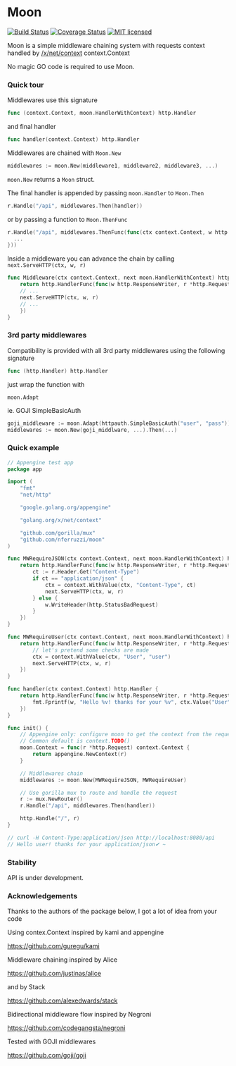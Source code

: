 # Moon
[![Build Status](https://travis-ci.org/nferruzzi/moon.svg?branch=master)](https://travis-ci.org/nferruzzi/moon)
[![Coverage Status](https://coveralls.io/repos/github/nferruzzi/moon/badge.svg?branch=master)](https://coveralls.io/github/nferruzzi/moon?branch=master)
[![MIT licensed](https://img.shields.io/badge/license-MIT-blue.svg)](./LICENSE)

Moon is a simple middleware chaining system with requests context handled by [/x/net/context](https://blog.golang.org/context) context.Context

No magic GO code is required to use Moon.

### Quick tour

Middlewares use this signature

```go
func (context.Context, moon.HandlerWithContext) http.Handler
```

and final handler

```go
func handler(context.Context) http.Handler
```

Middlewares are chained with `Moon.New`

```go
middlewares := moon.New(middleware1, middleware2, middleware3, ...)
```

`moon.New` returns a `Moon` struct.

The final handler is appended by passing `moon.Handler` to `Moon.Then`

```go
r.Handle("/api", middlewares.Then(handler))
```

or by passing a function to `Moon.ThenFunc`

```go
r.Handle("/api", middlewares.ThenFunc(func(ctx context.Context, w http.ResponseWriter, r *http.Request) {
  ...
}))
```

Inside a middleware you can advance the chain by calling `next.ServeHTTP(ctx, w, r)`

```go
func Middleware(ctx context.Context, next moon.HandlerWithContext) http.Handler {
	return http.HandlerFunc(func(w http.ResponseWriter, r *http.Request) {
    // ...
    next.ServeHTTP(ctx, w, r)
    // ...
	})
}
```

### 3rd party middlewares

Compatibility is provided with all 3rd party middlewares using the following signature

```go
func (http.Handler) http.Handler
```

just wrap the function with

`moon.Adapt`

ie. GOJI SimpleBasicAuth

```go
goji_middleware := moon.Adapt(httpauth.SimpleBasicAuth("user", "pass"))
middlewares := moon.New(goji_middlware, ...).Then(...)

```

### Quick example

```go
// Appengine test app
package app

import (
	"fmt"
	"net/http"

	"google.golang.org/appengine"

	"golang.org/x/net/context"

	"github.com/gorilla/mux"
	"github.com/nferruzzi/moon"
)

func MWRequireJSON(ctx context.Context, next moon.HandlerWithContext) http.Handler {
	return http.HandlerFunc(func(w http.ResponseWriter, r *http.Request) {
		ct := r.Header.Get("Content-Type")
		if ct == "application/json" {
			ctx = context.WithValue(ctx, "Content-Type", ct)
			next.ServeHTTP(ctx, w, r)
		} else {
			w.WriteHeader(http.StatusBadRequest)
		}
	})
}

func MWRequireUser(ctx context.Context, next moon.HandlerWithContext) http.Handler {
	return http.HandlerFunc(func(w http.ResponseWriter, r *http.Request) {
		// let's pretend some checks are made
		ctx = context.WithValue(ctx, "User", "user")
		next.ServeHTTP(ctx, w, r)
	})
}

func handler(ctx context.Context) http.Handler {
	return http.HandlerFunc(func(w http.ResponseWriter, r *http.Request) {
		fmt.Fprintf(w, "Hello %v! thanks for your %v", ctx.Value("User"), ctx.Value("Content-Type"))
	})
}

func init() {
	// Appengine only: configure moon to get the context from the request
	// Common default is context.TODO()
	moon.Context = func(r *http.Request) context.Context {
		return appengine.NewContext(r)
	}

	// Middlewares chain
	middlewares := moon.New(MWRequireJSON, MWRequireUser)

	// Use gorilla mux to route and handle the request
	r := mux.NewRouter()
	r.Handle("/api", middlewares.Then(handler))

	http.Handle("/", r)
}

// curl -H Content-Type:application/json http://localhost:8080/api
// Hello user! thanks for your application/json✔ ~
```

### Stability

API is under development.

### Acknowledgements

Thanks to the authors of the package below, I got a lot of idea from your code

Using contex.Context inspired by kami and appengine

https://github.com/guregu/kami

Middleware chaining inspired by Alice

https://github.com/justinas/alice

and by Stack

https://github.com/alexedwards/stack

Bidirectional middleware flow inspired by Negroni

https://github.com/codegangsta/negroni

Tested with GOJI middlewares

https://github.com/goji/goji
